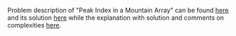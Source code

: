 Problem description of "Peak Index in a Mountain Array" can be found [here](https://leetcode.com/problems/peak-index-in-a-mountain-array/description/) and its solution [here](https://github.com/aurimas13/Solutions-To-Problems/blob/main/LeetCode/Python%20Solutions/Peak%20Index%20in%20a%20Mountain%20Array/peak.py)
while the explanation with solution and comments on complexities [here](https://leetcode.com/problems/peak-index-in-a-mountain-array/solutions/3261756/python-solution-beats-94/).
